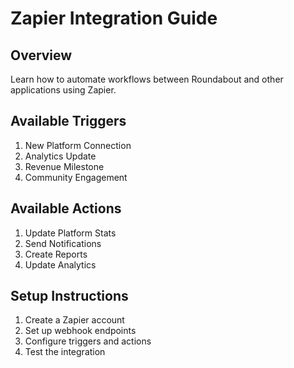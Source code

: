 
# Zapier Integration Guide

## Overview
Learn how to automate workflows between Roundabout and other applications using Zapier.

## Available Triggers
1. New Platform Connection
2. Analytics Update
3. Revenue Milestone
4. Community Engagement

## Available Actions
1. Update Platform Stats
2. Send Notifications
3. Create Reports
4. Update Analytics

## Setup Instructions
1. Create a Zapier account
2. Set up webhook endpoints
3. Configure triggers and actions
4. Test the integration
